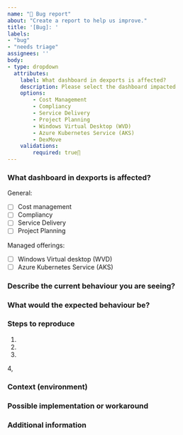 ```yaml
---
name: "🐞 Bug report"
about: "Create a report to help us improve."
title: '[Bug]: '
labels:
- "bug"
- "needs triage"
assignees: ''
body:
- type: dropdown
  attributes:
    label: What dashboard in dexports is affected?
    description: Please select the dashboard impacted
    options:
        - Cost Management
        - Compliancy
        - Service Delivery
        - Project Planning
        - Windows Virtual Desktop (WVD)
        - Azure Kubernetes Service (AKS)
        - DexMove
    validations:
        required: true∏
---
```


<!--
For questions, ask in Discussions: https://github.com/dexmach/dexports/discussions

Before you file an issue read the:
- Code of Conduct: https://github.com/dexmach/dexports/blob/main/CODE_OF_CONDUCT.md


Check to make sure someone hasn't already opened a similar bug: https://github.com/dexmach/dexports/issues
-->

### What dashboard in dexports is affected?

<!-- Please select the dashboard impacted -->

General:

- [ ] Cost management
- [ ] Compliancy
- [ ] Service Delivery
- [ ] Project Planning

Managed offerings:

- [ ] Windows Virtual desktop (WVD)
- [ ] Azure Kubernetes Service (AKS)

### Describe the current behaviour you are seeing?

<!-- Give as much detail as you can to help us understand the bug you are seeing. -->

### What would the expected behaviour be?

<!-- Briefly describe to expected behaviour. -->


### Steps to reproduce

<!-- Describe the detailed steps reproducing the unexpected behaviour you are seeing -->

1.
2.
3.
4,

### Context (environment)

<!-- How has this issue affected you? What are you trying to accomplish? -->

### Possible implementation or workaround

<!-- Not obligatory. -->
<!-- Do you have a current workaround available? -->

### Additional information

<!-- Add any other context or screenshots about the issue here. -->

